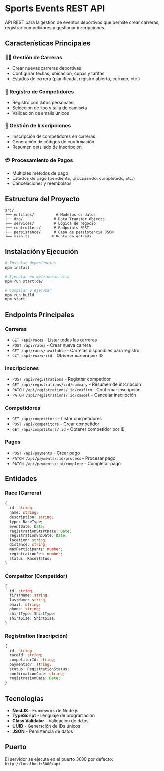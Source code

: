 # Sports Events REST API

API REST para la gestión de eventos deportivos que permite crear carreras, registrar competidores y gestionar inscripciones.

## Características Principales

### 🏃‍♂️ Gestión de Carreras
- Crear nuevas carreras deportivas
- Configurar fechas, ubicación, cupos y tarifas
- Estados de carrera (planificada, registro abierto, cerrado, etc.)

### 👥 Registro de Competidores
- Registro con datos personales
- Selección de tipo y talla de camiseta
- Validación de emails únicos

### 📝 Gestión de Inscripciones
- Inscripción de competidores en carreras
- Generación de códigos de confirmación
- Resumen detallado de inscripción

### 💳 Procesamiento de Pagos
- Múltiples métodos de pago
- Estados de pago (pendiente, procesando, completado, etc.)
- Cancelaciones y reembolsos

## Estructura del Proyecto

```
src/
├── entities/          # Modelos de datos
├── dto/              # Data Transfer Objects
├── services/         # Lógica de negocio
├── controllers/      # Endpoints REST
├── persistence/      # Capa de persistencia JSON
└── main.ts          # Punto de entrada
```

## Instalación y Ejecución

```bash
# Instalar dependencias
npm install

# Ejecutar en modo desarrollo
npm run start:dev

# Compilar y ejecutar
npm run build
npm start
```

## Endpoints Principales

### Carreras
- `GET /api/races` - Listar todas las carreras
- `POST /api/races` - Crear nueva carrera
- `GET /api/races/available` - Carreras disponibles para registro
- `GET /api/races/:id` - Obtener carrera por ID

### Inscripciones
- `POST /api/registrations` - Registrar competidor
- `GET /api/registrations/:id/summary` - Resumen de inscripción
- `PATCH /api/registrations/:id/confirm` - Confirmar inscripción
- `PATCH /api/registrations/:id/cancel` - Cancelar inscripción

### Competidores
- `GET /api/competitors` - Listar competidores
- `POST /api/competitors` - Crear competidor
- `GET /api/competitors/:id` - Obtener competidor por ID

### Pagos
- `POST /api/payments` - Crear pago
- `PATCH /api/payments/:id/process` - Procesar pago
- `PATCH /api/payments/:id/complete` - Completar pago

## Entidades

### Race (Carrera)
```typescript
{
  id: string;
  name: string;
  description: string;
  type: RaceType;
  eventDate: Date;
  registrationStartDate: Date;
  registrationEndDate: Date;
  location: string;
  distance: string;
  maxParticipants: number;
  registrationFee: number;
  status: RaceStatus;
}
```

### Competitor (Competidor)
```typescript
{
  id: string;
  firstName: string;
  lastName: string;
  email: string;
  phone: string;
  shirtType: ShirtType;
  shirtSize: ShirtSize;
}
```

### Registration (Inscripción)
```typescript
{
  id: string;
  raceId: string;
  competitorId: string;
  paymentId?: string;
  status: RegistrationStatus;
  confirmationCode: string;
  registrationDate: Date;
}
```

## Tecnologías

- **NestJS** - Framework de Node.js
- **TypeScript** - Lenguaje de programación
- **Class Validator** - Validación de datos
- **UUID** - Generación de IDs únicos
- **JSON** - Persistencia de datos

## Puerto

El servidor se ejecuta en el puerto 3000 por defecto:
`http://localhost:3000/api`

